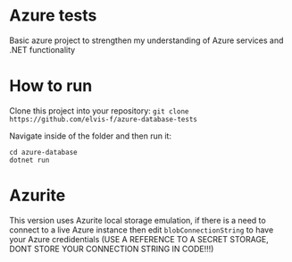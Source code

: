 # Azure tests

Basic azure project to strengthen my understanding of Azure services and .NET functionality

# How to run

Clone this project into your repository:
`git clone https://github.com/elvis-f/azure-database-tests`

Navigate inside of the folder and then run it:
```
cd azure-database
dotnet run
```

# Azurite

This version uses Azurite local storage emulation, if there is a need to connect to a live Azure instance then edit `blobConnectionString` to have your Azure credidentials (USE A REFERENCE TO A SECRET STORAGE, DONT STORE YOUR CONNECTION STRING IN CODE!!!)
